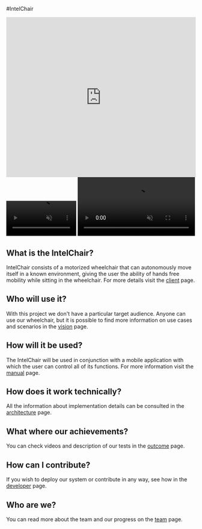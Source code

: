 #IntelChair

  <iframe width="100%" height="425" src="https://www.youtube.com/embed/OzXEjvss2D0" frameborder="0" allow="accelerometer; autoplay; encrypted-media; gyroscope; picture-in-picture" allowfullscreen onload="this.style.height=this.contentDocument.body.scrollHeight +'px';"></iframe>

<video width="37%" controls muted autoplay loop>
  <source src="rotateFinal.mp4" type="video/mp4" />
  Your browser does not support the video tag.
</video>

<video width="62%" controls muted autoplay loop>
  <source src="oitosFinal.mp4" type="video/mp4" />
  Your browser does not support the video tag.
</video>

## What is the IntelChair?

IntelChair consists of a motorized wheelchair that can autonomously move itself in a known environment, giving the user the ability of hands free mobility while sitting in the wheelchair. For more details visit the [client](client/client.md) page.

## Who will use it?

With this project we don't have a particular target audience. Anyone can use our wheelchair, but it is possible to find more information on use cases and scenarios in the [vision](vision/personas.md) page.

## How will it be used?

The IntelChair will be used in conjunction with a mobile application with which the user can control all of its functions. For more information visit the [manual](manual.md) page.

## How does it work technically?

All the information about implementation details can be consulted in the [architecture](architecture/system.md) page.

## What where our achievements?

You can check videos and description of our tests in the [outcome](outcome/results.md) page.

## How can I contribute?

If you wish to deploy our system or contribute in any way, see how in the [developer](/developer/index.md) page.

## Who are we?

You can read more about the team and our progress on the [team](team/team.md) page.